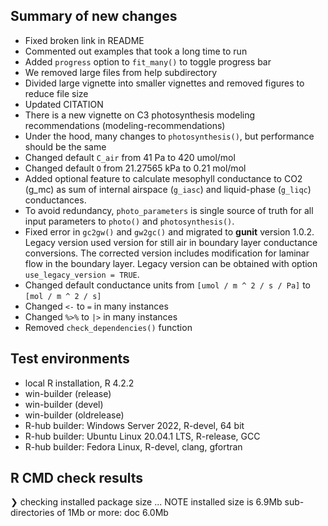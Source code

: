 ## Summary of new changes

* Fixed broken link in README
* Commented out examples that took a long time to run
* Added `progress` option to `fit_many()` to toggle progress bar
* We removed large files from help subdirectory
* Divided large vignette into smaller vignettes and removed figures to reduce file size
* Updated CITATION
* There is a new vignette on C3 photosynthesis modeling recommendations (modeling-recommendations)
* Under the hood, many changes to `photosynthesis()`, but performance should be the same
* Changed default `C_air` from 41 Pa to 420 umol/mol
* Changed default `O` from 21.27565 kPa to 0.21 mol/mol
* Added optional feature to calculate mesophyll conductance to CO2 (g_mc) as sum of internal airspace (`g_iasc`) and liquid-phase (`g_liqc`) conductances.
* To avoid redundancy, `photo_parameters` is single source of truth for all input parameters to `photo()` and `photosynthesis()`.
* Fixed error in `gc2gw()` and `gw2gc()` and migrated to **gunit** version 1.0.2. Legacy version used version for still air in boundary layer conductance conversions. The corrected version includes modification for laminar flow in the boundary layer. Legacy version can be obtained with option `use_legacy_version = TRUE`.
* Changed default conductance units from `[umol / m ^ 2 / s / Pa]` to `[mol / m ^ 2 / s]`
* Changed `<-` to `=` in many instances
* Changed `%>%` to `|>` in many instances
* Removed `check_dependencies()` function

## Test environments
* local R installation, R 4.2.2
* win-builder (release)
* win-builder (devel)
* win-builder (oldrelease)
* R-hub builder: Windows Server 2022, R-devel, 64 bit
* R-hub builder: Ubuntu Linux 20.04.1 LTS, R-release, GCC
* R-hub builder: Fedora Linux, R-devel, clang, gfortran

## R CMD check results

❯ checking installed package size ... NOTE
    installed size is  6.9Mb
    sub-directories of 1Mb or more:
      doc   6.0Mb

